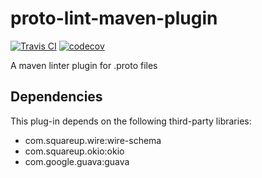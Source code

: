 # proto-lint-maven-plugin

[![Travis CI](https://travis-ci.org/dimitrovvlado/proto-lint-maven-plugin.svg?branch=master)](https://github.com/dimitrovvlado/proto-lint-maven-plugin)
[![codecov](https://codecov.io/gh/dimitrovvlado/proto-lint-maven-plugin/branch/master/graph/badge.svg)](https://codecov.io/gh/dimitrovvlado/proto-lint-maven-plugin)

A maven linter plugin for .proto files

## Dependencies

This plug-in depends on the following third-party libraries:

* com.squareup.wire:wire-schema
* com.squareup.okio:okio
* com.google.guava:guava